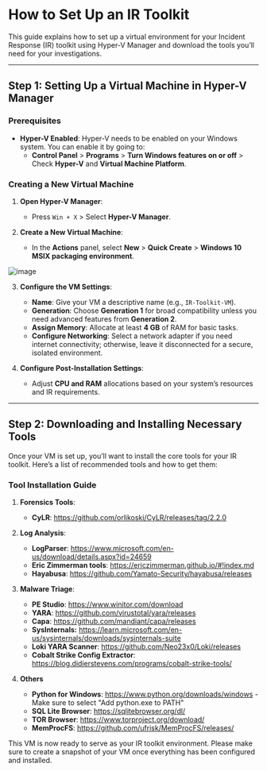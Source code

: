 # How to Set Up an IR Toolkit

This guide explains how to set up a virtual environment for your Incident Response (IR) toolkit using Hyper-V Manager and download the tools you’ll need for your investigations.

---

## Step 1: Setting Up a Virtual Machine in Hyper-V Manager

### Prerequisites

- **Hyper-V Enabled**: Hyper-V needs to be enabled on your Windows system. You can enable it by going to:
  - **Control Panel** > **Programs** > **Turn Windows features on or off** > Check **Hyper-V** and **Virtual Machine Platform**.

### Creating a New Virtual Machine

1. **Open Hyper-V Manager**:
   - Press `Win + X` > Select **Hyper-V Manager**.

2. **Create a New Virtual Machine**:
   - In the **Actions** panel, select **New** > **Quick Create** > **Windows 10 MSIX packaging environment**.
  
![image](https://github.com/user-attachments/assets/79c578a2-ed1c-40ac-88a8-76607698ee60)


3. **Configure the VM Settings**:
   - **Name**: Give your VM a descriptive name (e.g., `IR-Toolkit-VM`).
   - **Generation**: Choose **Generation 1** for broad compatibility unless you need advanced features from **Generation 2**.
   - **Assign Memory**: Allocate at least **4 GB** of RAM for basic tasks.
   - **Configure Networking**: Select a network adapter if you need internet connectivity; otherwise, leave it disconnected for a secure, isolated environment.

4. **Configure Post-Installation Settings**:
   - Adjust **CPU and RAM** allocations based on your system’s resources and IR requirements.

---

## Step 2: Downloading and Installing Necessary Tools

Once your VM is set up, you’ll want to install the core tools for your IR toolkit. Here’s a list of recommended tools and how to get them:

### Tool Installation Guide

1. **Forensics Tools**:
   - **CyLR**: https://github.com/orlikoski/CyLR/releases/tag/2.2.0

2. **Log Analysis**:
   - **LogParser**: https://www.microsoft.com/en-us/download/details.aspx?id=24659
   - **Eric Zimmerman tools**: https://ericzimmerman.github.io/#!index.md
   - **Hayabusa**: https://github.com/Yamato-Security/hayabusa/releases
     
3. **Malware Triage**:
   - **PE Studio**: https://www.winitor.com/download
   - **YARA**: https://github.com/virustotal/yara/releases
   - **Capa**: https://github.com/mandiant/capa/releases
   - **SysInternals:** https://learn.microsoft.com/en-us/sysinternals/downloads/sysinternals-suite
   - **Loki YARA Scanner**: https://github.com/Neo23x0/Loki/releases
   - **Cobalt Strike Config Extractor**: https://blog.didierstevens.com/programs/cobalt-strike-tools/

4. **Others**
   - **Python for Windows**: https://www.python.org/downloads/windows - Make sure to select "Add python.exe to PATH"
   - **SQL Lite Browser**: https://sqlitebrowser.org/dl/
   - **TOR Browser**: https://www.torproject.org/download/
   - **MemProcFS**: https://github.com/ufrisk/MemProcFS/releases/

This VM is now ready to serve as your IR toolkit environment. Please make sure to create a snapshot of your VM once everything has been configured and installed.

